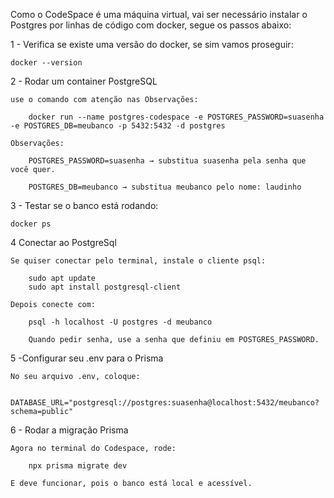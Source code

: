 Como  o CodeSpace é uma máquina virtual, vai ser necessário instalar o Postgres
por linhas de código com docker, segue os passos abaixo:

1 - Verifica se existe uma versão do docker, se sim vamos proseguir: 

    docker --version 

2 - Rodar um container PostgreSQL

    use o comando com atenção nas Observações: 
        
        docker run --name postgres-codespace -e POSTGRES_PASSWORD=suasenha -e POSTGRES_DB=meubanco -p 5432:5432 -d postgres

    Observações: 

        POSTGRES_PASSWORD=suasenha → substitua suasenha pela senha que você quer.

        POSTGRES_DB=meubanco → substitua meubanco pelo nome: laudinho


3 - Testar se o banco está rodando:

    docker ps


4 Conectar ao PostgreSql


    Se quiser conectar pelo terminal, instale o cliente psql:
    
        sudo apt update
        sudo apt install postgresql-client

    Depois conecte com:

        psql -h localhost -U postgres -d meubanco

        Quando pedir senha, use a senha que definiu em POSTGRES_PASSWORD.

5 -Configurar seu .env para o Prisma

    No seu arquivo .env, coloque:

        DATABASE_URL="postgresql://postgres:suasenha@localhost:5432/meubanco?schema=public"

6 - Rodar a migração Prisma

    Agora no terminal do Codespace, rode:

        npx prisma migrate dev
    
    E deve funcionar, pois o banco está local e acessível.



